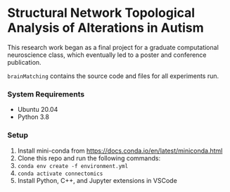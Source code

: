 # Structural Network Topological Analysis of Alterations in Autism

This research work began as a final project for a graduate computational neuroscience class, which eventually led to a poster and conference publication.

`brainMatching` contains the source code and files for all experiments run.

### System Requirements
- Ubuntu 20.04
- Python 3.8

### Setup
1. Install mini-conda from https://docs.conda.io/en/latest/miniconda.html
2. Clone this repo and run the following commands:
3. `conda env create -f environment.yml`
4. `conda activate connectomics`
5. Install Python, C++, and Jupyter extensions in VSCode
